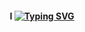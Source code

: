 #### <p align="center">I [![Typing SVG](https://readme-typing-svg.demolab.com?font=Roboto&duration=2000&pause=1000&width=435&lines=I+code+at+my+job...;+and+also+in+my+spare+time.;%F0%9F%A4%93%F0%9F%A4%93%F0%9F%A4%93%F0%9F%A4%93%F0%9F%A4%93%F0%9F%A4%93%F0%9F%A4%93%F0%9F%A4%93%F0%9F%A4%93%F0%9F%A4%93)](https://git.io/typing-svg)</p>
